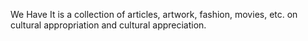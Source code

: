 We Have It is a collection of articles, artwork, fashion, movies, etc. on cultural appropriation and cultural appreciation.
